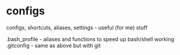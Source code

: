 configs
=======

configs, shortcuts, aliases, settings - useful (for me) stuff

.bash_profile - aliases and functions to speed up bash/shell working
.gitconfig - same as above but with git

